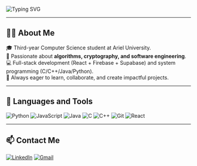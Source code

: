 <p align="center">
  
  ![Typing SVG](https://readme-typing-svg.demolab.com?font=Fira+Code&size=28&pause=1000&color=000000&center=true&vCenter=true&width=600&lines=Hi+there+👋,+Welcome+to+Oriya's+GitHub)
  
</p>

---

## 👩‍💻 About Me
🎓 Third-year Computer Science student at Ariel University.  
🔐 Passionate about **algorithms, cryptography, and software engineering**.  
 💻 Full-stack development (React + Firebase + Supabase) and system programming (C/C++/Java/Python).  
 🚀 Always eager to learn, collaborate, and create impactful projects.  

---

## 🔧 Languages and Tools
![Python](https://img.shields.io/badge/-Python-3776AB?logo=python&logoColor=white&style=flat)
![JavaScript](https://img.shields.io/badge/-JavaScript-F7DF1E?logo=javascript&logoColor=black&style=flat)
![Java](https://img.shields.io/badge/-Java-ED8B00?logo=java&logoColor=white&style=flat)
![C](https://img.shields.io/badge/-C-00599C?logo=c&logoColor=white&style=flat)
![C++](https://img.shields.io/badge/-C++-00599C?logo=c%2B%2B&logoColor=white&style=flat)
![Git](https://img.shields.io/badge/-Git-F05032?logo=git&logoColor=white&style=flat)
![React](https://img.shields.io/badge/-React-20232A?logo=react&logoColor=61DAFB&style=flat)

---

## 📫 Contact Me
[![LinkedIn](https://img.shields.io/badge/-LinkedIn-0A66C2?style=for-the-badge&logo=linkedin&logoColor=white)](https://www.linkedin.com/in/oriya-perel/)
[![Gmail](https://img.shields.io/badge/-Gmail-D14836?style=for-the-badge&logo=gmail&logoColor=white)](mailto:your.email@example.com)
